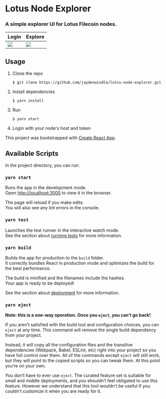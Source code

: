 # Lotus Node Explorer
### A simple explorer UI for Lotus Filecoin nodes.

|Login|Explore|
|-----|-----|
|![](https://p6.f1.n0.cdn.getcloudapp.com/items/GGu0YOYA/Image+2019-11-22+at+3.01.28+PM.png?v=4be8532b2b028ae1b5312577c178f04d)|![](https://p6.f1.n0.cdn.getcloudapp.com/items/kpudgppR/Image+2019-11-22+at+3.03.16+PM.png?v=0200fbbec6cd8174d15203cd8bafd14d)|

## Usage

1. Clone the repo 
    
    `$ git clone https://github.com/jaydenwindle/lotus-node-explorer.git`

2. Install dependencies
    
    `$ yarn install`

3. Run 
    
    `$ yarn start`

4. Login with your node's host and token

This project was bootstrapped with [Create React App](https://github.com/facebook/create-react-app).

## Available Scripts

In the project directory, you can run:

### `yarn start`

Runs the app in the development mode.<br />
Open [http://localhost:3000](http://localhost:3000) to view it in the browser.

The page will reload if you make edits.<br />
You will also see any lint errors in the console.

### `yarn test`

Launches the test runner in the interactive watch mode.<br />
See the section about [running tests](https://facebook.github.io/create-react-app/docs/running-tests) for more information.

### `yarn build`

Builds the app for production to the `build` folder.<br />
It correctly bundles React in production mode and optimizes the build for the best performance.

The build is minified and the filenames include the hashes.<br />
Your app is ready to be deployed!

See the section about [deployment](https://facebook.github.io/create-react-app/docs/deployment) for more information.

### `yarn eject`

**Note: this is a one-way operation. Once you `eject`, you can’t go back!**

If you aren’t satisfied with the build tool and configuration choices, you can `eject` at any time. This command will remove the single build dependency from your project.

Instead, it will copy all the configuration files and the transitive dependencies (Webpack, Babel, ESLint, etc) right into your project so you have full control over them. All of the commands except `eject` will still work, but they will point to the copied scripts so you can tweak them. At this point you’re on your own.

You don’t have to ever use `eject`. The curated feature set is suitable for small and middle deployments, and you shouldn’t feel obligated to use this feature. However we understand that this tool wouldn’t be useful if you couldn’t customize it when you are ready for it.
